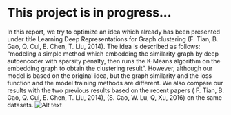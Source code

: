 # This project is in progress...
In this report, we try to optimize an idea which already has been presented under title Learning Deep Representations for Graph clustering (F. Tian, B. Gao, Q. Cui, E. Chen, T. Liu, 2014). The idea is described as follows: “modeling a simple method which embedding the similarity graph by deep autoencoder with sparsity penalty, then runs the K-Means algorithm on the embedding graph to obtain the clustering result”. However, although our model is based on the original idea, but the graph similarity and the loss function and the model training methods are different. We also compare our results with the two previous results based on the recent papers ( F. Tian, B. Gao, Q. Cui, E. Chen, T. Liu, 2014), (S. Cao, W. Lu, Q, Xu, 2016) on the same datasets.
![Alt text](E:/Autoencoder_Clustering/AE_Random_Factor.jpg?raw=true "Title")
